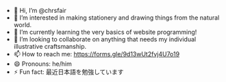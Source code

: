 - 👋 Hi, I’m @chrsfair
- 👀 I’m interested in making stationery and drawing things from the natural world.
- 🌱 I’m currently learning the very basics of website programming!
- 💞️ I’m looking to collaborate on anything that needs my individual illustrative craftsmanship.
- 📫 How to reach me: https://forms.gle/9d13wUt2fvj4U7o19
- 😄 Pronouns: he/him
- ⚡ Fun fact: 最近日本語を勉強しています

<!---
chrsfair/chrsfair is a ✨ special ✨ repository because its `README.md` (this file) appears on your GitHub profile.
You can click the Preview link to take a look at your changes.
--->
